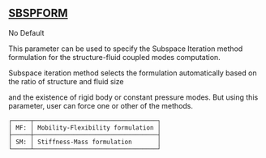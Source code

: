 ## [SBSPFORM](https://nexus.hexagon.com/documentationcenter/bundle/MSC_Nastran_2022.4/page/Nastran_Combined_Book/qrg/parameters/TOC.SBSPFORM.xhtml)

No Default

This parameter can be used to specify the Subspace Iteration method formulation for the structure-fluid coupled modes computation.

Subspace iteration method selects the formulation automatically based on the ratio of structure and fluid size

and the existence of rigid body or constant pressure modes. But using this parameter, user can force one or other of the methods. 

```text
┌─────┬──────────────────────────────────┐
│ MF: │ Mobility-Flexibility formulation │
├─────┼──────────────────────────────────┤
│ SM: │ Stiffness-Mass formulation       │
└─────┴──────────────────────────────────┘
```

